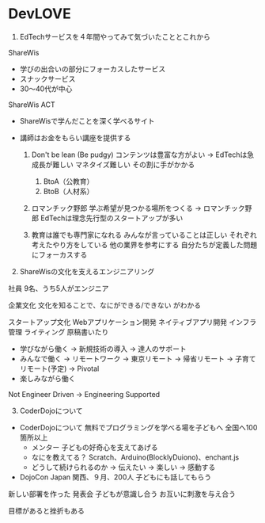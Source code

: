 # DevLOVE

1. EdTechサービスを４年間やってみて気づいたこととこれから

ShareWis

- 学びの出合いの部分にフォーカスしたサービス
- スナックサービス
- 30〜40代が中心

ShareWis ACT

- ShareWisで学んだことを深く学べるサイト
- 講師はお金をもらい講座を提供する

  1. Don't be lean (Be pudgy)
     コンテンツは豊富な方がよい
     → EdTechは急成長が難しい
       マネタイズ難しい
       その割に手がかかる

     1. BtoA（公教育）
     2. BtoB（人材系）

  2. ロマンチック野郎
     学ぶ希望が見つかる場所をつくる
     → ロマンチック野郎
     EdTechは理念先行型のスタートアップが多い

  3. 教育は誰でも専門家になれる
     みんなが言っていることは正しい
     それぞれ考えたやり方をしている
     他の業界を参考にする
     自分たちが定義した問題にフォーカスする


2. ShareWisの文化を支えるエンジニアリング

社員 9名、うち5人がエンジニア

企業文化
  文化を知ることで、なにができる/できない がわかる

スタートアップ文化
  Webアプリケーション開発
  ネイティブアプリ開発
  インフラ管理
  ライティング
    原稿書いたり

- 学びながら働く
  → 新規技術の導入
  → 達人のサポート
- みんなで働く
  → リモートワーク
    → 東京リモート
    → 帰省リモート
    → 子育てリモート(予定)
    → Pivotal
- 楽しみながら働く

Not Engineer Driven
→ Engineering Supported


3. CoderDojoについて

- CoderDojoについて
  無料でプログラミングを学べる場を子どもへ
  全国へ100箇所以上
  - メンター
    子どもの好奇心を支えてあげる
  - なにを教えてる？
    Scratch、Arduino(BlocklyDuiono)、enchant.js
  - どうして続けられるのか
    → 伝えたい
    → 楽しい
    → 感動する
- DojoCon Japan
  関西、９月、200人
  子どもにも話してもらう


新しい部署を作った
発表会
  子どもが意識し合う
  お互いに刺激を与え合う

目標があると挫折もある
